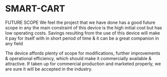 # SMART-CART
FUTURE SCOPE
We feel the project that we have done has a good future scope in any the main constraint of this device is the high initial cost but has low operating costs. 
Savings resulting from the use of this device will make it pay for itself with in short period of time & it can be a great companion in any field 
	
 The device affords plenty of scope for modifications, further improvements & operational efficiency, which should make it commercially available & attractive. If taken up for commercial production and marketed properly, we are sure it will be accepted in the industry.
